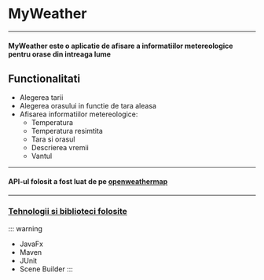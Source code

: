 # MyWeather
---
#### MyWeather este o aplicatie de afisare a informatiilor metereologice pentru orase din intreaga lume



## Functionalitati


+ Alegerea tarii 
+ Alegerea orasului in functie de tara aleasa
+ Afisarea informatiilor metereologice:
  - Temperatura
  - Temperatura resimtita
  - Tara si orasul
  - Descrierea vremii
  - Vantul

---
#### API-ul folosit a fost luat de pe [openweathermap](https://openweathermap.org/api)

---

### [Tehnologii si biblioteci folosite](https://github.com/markdown-it/markdown-it-container)

::: warning
+ JavaFx
+ Maven
+ JUnit
+ Scene Builder
:::
